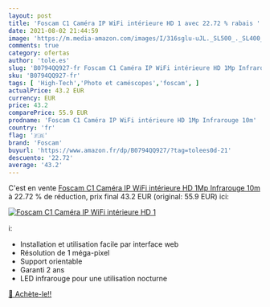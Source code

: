 ```yaml
---
layout: post
title: 'Foscam C1 Caméra IP WiFi intérieure HD 1 avec 22.72 % rabais '
date: 2021-08-02 21:44:59
image: 'https://m.media-amazon.com/images/I/316sglu-uJL._SL500_._SL400_.jpg'
comments: true
category: ofertas
author: 'tole.es'
slug: 'B0794QQ927-fr Foscam C1 Caméra IP WiFi intérieure HD 1Mp Infrarouge 10m'
sku: 'B0794QQ927-fr'
tags: [ 'High-Tech','Photo et caméscopes','foscam', ]
actualPrice: 43.2 EUR
currency: EUR
price: 43.2
comparePrice: 55.9 EUR
prodname: 'Foscam C1 Caméra IP WiFi intérieure HD 1Mp Infrarouge 10m'
country: 'fr'
flag: '🇫🇷'
brand: 'Foscam'
buyurl: 'https://www.amazon.fr/dp/B0794QQ927/?tag=tolees0d-21'
descuento: '22.72'
average: '43.2'
---
```


C'est en vente [Foscam C1 Caméra IP WiFi intérieure HD 1Mp Infrarouge 10m](https://www.amazon.fr/dp/B0794QQ927/?tag=tolees0d-21)  à  22.72 % de réduction, prix final  43.2 EUR (original: 55.9 EUR) ici:

[![Foscam C1 Caméra IP WiFi intérieure HD 1](https://m.media-amazon.com/images/I/316sglu-uJL._SL500_._SL400_.jpg)](https://www.amazon.fr/dp/B0794QQ927/?tag=tolees0d-21)

ℹ️:

- Installation et utilisation facile par interface web
- Résolution de 1 méga-pixel
- Support orientable
- Garanti 2 ans
- LED infrarouge pour une utilisation nocturne

[🛒 Achète-le!!](https://www.amazon.fr/dp/B0794QQ927/?tag=tolees0d-21)
